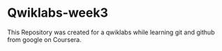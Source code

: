 # Qwiklabs-week3
This Repository was created for a qwiklabs while learning git and github from google on Coursera.
